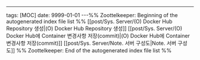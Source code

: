 ---
tags: [MOC]
date: 9999-01-01
---%% Zoottelkeeper: Beginning of the autogenerated index file list  %%
 [[post/Sys. Server/(O) Docker Hub Repository 생성|(O) Docker Hub Repository 생성]]
 [[post/Sys. Server/(O) Docker Hub에 Container 변경사항 저장(commit)|(O) Docker Hub에 Container 변경사항 저장(commit)]]
 [[post/Sys. Server/Note. 서버 구성도|Note. 서버 구성도]]
%% Zoottelkeeper: End of the autogenerated index file list  %%
